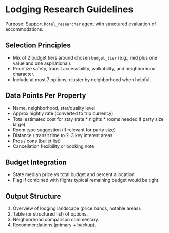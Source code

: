 # Lodging Research Guidelines

Purpose: Support `hotel_researcher` agent with structured evaluation of accommodations.

## Selection Principles
- Mix of 2 budget tiers around chosen `budget_tier` (e.g., mid plus one value and one aspirational).
- Prioritize safety, transit accessibility, walkability, and neighborhood character.
- Include at most 7 options; cluster by neighborhood when helpful.

## Data Points Per Property
- Name, neighborhood, star/quality level
- Approx nightly rate (converted to trip currency)
- Total estimated cost for stay (rate * nights * rooms needed if party size large)
- Room type suggestion (if relevant for party size)
- Distance / transit time to 2–3 key interest areas
- Pros / cons (bullet list)
- Cancellation flexibility or booking note

## Budget Integration
- State median price vs total budget and percent allocation.
- Flag if combined with flights typical remaining budget would be tight.

## Output Structure
1. Overview of lodging landscape (price bands, notable areas).
2. Table (or structured list) of options.
3. Neighborhood comparison commentary.
4. Recommendations (primary + backup).
